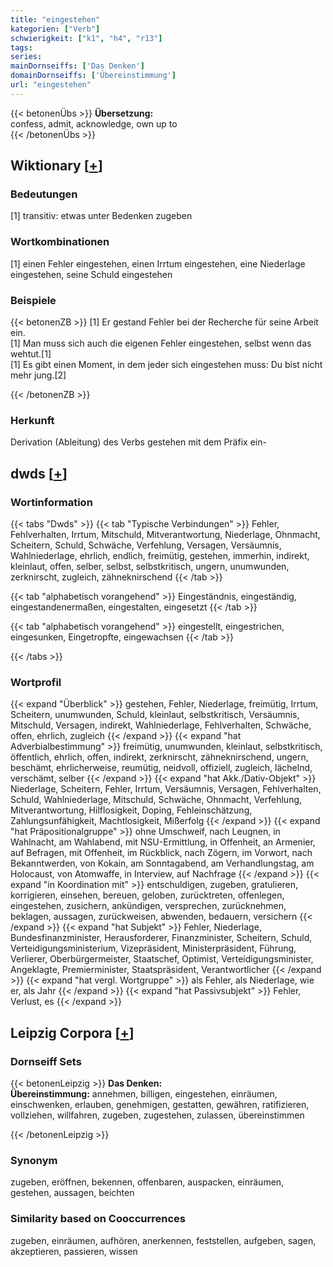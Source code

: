 ```yaml
---
title: "eingestehen"
kategorien: ["Verb"]
schwierigkeit: ["k1", "h4", "r13"]
tags:
series:
mainDornseiffs: ['Das Denken']
domainDornseiffs: ['Übereinstimmung']
url: "eingestehen"
---
```


{{< betonenÜbs >}}
**Übersetzung:**  
confess, admit, acknowledge, own up to  
{{< /betonenÜbs >}}

## Wiktionary [[+](https://de.wiktionary.org/wiki/eingestehen)]

### Bedeutungen
[1] transitiv: etwas unter Bedenken zugeben  

### Wortkombinationen
[1] einen Fehler eingestehen, einen Irrtum eingestehen, eine Niederlage eingestehen, seine Schuld eingestehen  

### Beispiele
{{< betonenZB >}}
[1] Er gestand Fehler bei der Recherche für seine Arbeit ein.  
[1] Man muss sich auch die eigenen Fehler eingestehen, selbst wenn das wehtut.[1]  
[1] Es gibt einen Moment, in dem jeder sich eingestehen muss: Du bist nicht mehr jung.[2]  

{{< /betonenZB >}}
### Herkunft
Derivation (Ableitung) des Verbs gestehen mit dem Präfix ein-  



## dwds [[+](https://www.dwds.de/wb/eingestehen)]

### Wortinformation
{{< tabs "Dwds" >}}
{{< tab "Typische Verbindungen" >}}
Fehler, Fehlverhalten, Irrtum, Mitschuld, Mitverantwortung, Niederlage, Ohnmacht, Scheitern, Schuld, Schwäche, Verfehlung, Versagen, Versäumnis, Wahlniederlage, ehrlich, endlich, freimütig, gestehen, immerhin, indirekt, kleinlaut, offen, selber, selbst, selbstkritisch, ungern, unumwunden, zerknirscht, zugleich, zähneknirschend
{{< /tab >}}

{{< tab "alphabetisch vorangehend" >}}
Eingeständnis, eingeständig, eingestandenermaßen, eingestalten, eingesetzt
{{< /tab >}}

{{< tab "alphabetisch vorangehend" >}}
eingestellt, eingestrichen, eingesunken, Eingetropfte, eingewachsen
{{< /tab >}}

{{< /tabs >}}

### Wortprofil
{{< expand "Überblick" >}} gestehen, Fehler, Niederlage, freimütig, Irrtum, Scheitern, unumwunden, Schuld, kleinlaut, selbstkritisch, Versäumnis, Mitschuld, Versagen, indirekt, Wahlniederlage, Fehlverhalten, Schwäche, offen, ehrlich, zugleich {{< /expand >}}
{{< expand "hat Adverbialbestimmung" >}} freimütig, unumwunden, kleinlaut, selbstkritisch, öffentlich, ehrlich, offen, indirekt, zerknirscht, zähneknirschend, ungern, beschämt, ehrlicherweise, reumütig, neidvoll, offiziell, zugleich, lächelnd, verschämt, selber {{< /expand >}}
{{< expand "hat Akk./Dativ-Objekt" >}} Niederlage, Scheitern, Fehler, Irrtum, Versäumnis, Versagen, Fehlverhalten, Schuld, Wahlniederlage, Mitschuld, Schwäche, Ohnmacht, Verfehlung, Mitverantwortung, Hilflosigkeit, Doping, Fehleinschätzung, Zahlungsunfähigkeit, Machtlosigkeit, Mißerfolg {{< /expand >}}
{{< expand "hat Präpositionalgruppe" >}} ohne Umschweif, nach Leugnen, in Wahlnacht, am Wahlabend, mit NSU-Ermittlung, in Offenheit, an Armenier, auf Befragen, mit Offenheit, im Rückblick, nach Zögern, im Vorwort, nach Bekanntwerden, von Kokain, am Sonntagabend, am Verhandlungstag, am Holocaust, von Atomwaffe, in Interview, auf Nachfrage {{< /expand >}}
{{< expand "in Koordination mit" >}} entschuldigen, zugeben, gratulieren, korrigieren, einsehen, bereuen, geloben, zurücktreten, offenlegen, eingestehen, zusichern, ankündigen, versprechen, zurücknehmen, beklagen, aussagen, zurückweisen, abwenden, bedauern, versichern {{< /expand >}}
{{< expand "hat Subjekt" >}} Fehler, Niederlage, Bundesfinanzminister, Herausforderer, Finanzminister, Scheitern, Schuld, Verteidigungsministerium, Vizepräsident, Ministerpräsident, Führung, Verlierer, Oberbürgermeister, Staatschef, Optimist, Verteidigungsminister, Angeklagte, Premierminister, Staatspräsident, Verantwortlicher {{< /expand >}}
{{< expand "hat vergl. Wortgruppe" >}} als Fehler, als Niederlage, wie er, als Jahr {{< /expand >}}
{{< expand "hat Passivsubjekt" >}} Fehler, Verlust, es {{< /expand >}}

## Leipzig Corpora [[+](https://corpora.uni-leipzig.de/en/res?word=eingestehen&corpusId=deu_newscrawl-public_2018)]

### Dornseiff Sets
{{< betonenLeipzig >}}
**Das Denken:**  
**Übereinstimmung:** annehmen, billigen, eingestehen, einräumen, einschwenken, erlauben, genehmigen, gestatten, gewähren, ratifizieren, vollziehen, willfahren, zugeben, zugestehen, zulassen, übereinstimmen  

{{< /betonenLeipzig >}}

### Synonym
zugeben, eröffnen, bekennen, offenbaren, auspacken, einräumen, gestehen, aussagen, beichten


### Similarity based on Cooccurrences
zugeben, einräumen, aufhören, anerkennen, feststellen, aufgeben, sagen, akzeptieren, passieren, wissen


